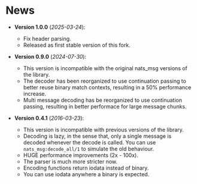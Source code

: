 # News

* **Version 1.0.0** (*2025-03-24*):
    * Fix header parsing.
	* Released as first stable version of this fork.

* **Version 0.9.0** (*2024-07-30*):
    * This version is incompatible with the original nats_msg versions of the library.
	* The decoder has been reorganized to use continuation passing to better reuse binary
	match contexts, resulting in a 50% performance increase.
	* Multi message decoding has be reorganized to use continuation passing, resulting in
	better performace for large message chunks.

* **Version 0.4.1** (*2016-03-23*):
    * This version is incompatible with previous versions of the library.
    * Decoding is lazy, in the sense that, only a single message is decoded whenever
    the decode is called. You can use `nats_msg:decode_all/1` to simulate the old behaviour.
    * HUGE performance improvements (2x - 100x).
    * The parser is much more stricter now.
    * Encoding functions return iodata instead of binary.
    * You can use iodata anywhere a binary is expected.

